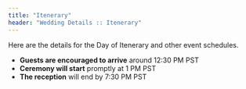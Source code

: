 ```yaml
---
title: "Itenerary"
header: "Wedding Details :: Itenerary"
---
```


Here are the details for the Day of Itenerary and other event schedules.

- **Guests are encouraged to arrive** around 12:30 PM PST
- **Ceremony will start** promptly at 1 PM PST
- **The reception** will end by 7:30 PM PST